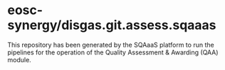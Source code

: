 <!--
SPDX-FileCopyrightText: Copyright contributors to the Software Quality Assurance as a Service (SQAaaS) project <sqaaas@ibergrid.eu>

SPDX-License-Identifier: GPL-3.0-only
-->

# eosc-synergy/disgas.git.assess.sqaaas
This repository has been generated by the SQAaaS platform to run the pipelines
for the operation of the
Quality Assessment & Awarding (QAA)
module.